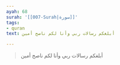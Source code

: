 ```yaml
---
ayah: 68
surah: '[[007-Surah|سورة]]'
tags:
- quran
text: أبلغكم رسالات ربي وأنا لكم ناصح أمين

---
```

> أبلغكم رسالات ربي وأنا لكم ناصح أمين
